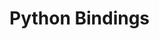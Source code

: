 <!-- SPDX-FileCopyrightText: 2020 David Fong -->
<!-- SPDX-License-Identifier: CC0-1.0 -->
# Python Bindings